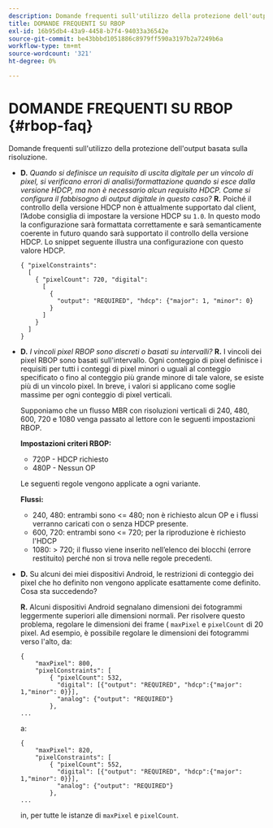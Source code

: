 ```yaml
---
description: Domande frequenti sull'utilizzo della protezione dell'output basata sulla risoluzione.
title: DOMANDE FREQUENTI SU RBOP
exl-id: 16b95db4-43a9-4458-b7f4-94033a36542e
source-git-commit: be43bbbd1051886c8979ff590a3197b2a7249b6a
workflow-type: tm+mt
source-wordcount: '321'
ht-degree: 0%

---
```


# DOMANDE FREQUENTI SU RBOP {#rbop-faq}

Domande frequenti sull&#39;utilizzo della protezione dell&#39;output basata sulla risoluzione.

* **D.** *Quando si definisce un requisito di uscita digitale per un vincolo di pixel, si verificano errori di analisi/formattazione quando si esce dalla versione HDCP, ma non è necessario alcun requisito HDCP. Come si configura il fabbisogno di output digitale in questo caso?* **R.** Poiché il controllo della versione HDCP non è attualmente supportato dal client, l’Adobe consiglia di impostare la versione HDCP su `1.0`. In questo modo la configurazione sarà formattata correttamente e sarà semanticamente coerente in futuro quando sarà supportato il controllo della versione HDCP. Lo snippet seguente illustra una configurazione con questo valore HDCP.

   ```
   { "pixelConstraints":  
     [  
       { "pixelCount": 720, "digital":  
         [  
           {  
             "output": "REQUIRED", "hdcp": {"major": 1, "minor": 0}  
           }  
         ]  
       }  
     ]  
   }
   ```

* **D.** *I vincoli pixel RBOP sono discreti o basati su intervalli?* **R.** I vincoli dei pixel RBOP sono basati sull&#39;intervallo. Ogni conteggio di pixel definisce i requisiti per tutti i conteggi di pixel minori o uguali al conteggio specificato o fino al conteggio più grande minore di tale valore, se esiste più di un vincolo pixel. In breve, i valori si applicano come soglie massime per ogni conteggio di pixel verticali.

   Supponiamo che un flusso MBR con risoluzioni verticali di 240, 480, 600, 720 e 1080 venga passato al lettore con le seguenti impostazioni RBOP.

   **Impostazioni criteri RBOP:**

   * 720P - HDCP richiesto
   * 480P - Nessun OP

   Le seguenti regole vengono applicate a ogni variante.

   **Flussi:**

   * 240, 480: entrambi sono &lt;= 480; non è richiesto alcun OP e i flussi verranno caricati con o senza HDCP presente.
   * 600, 720: entrambi sono &lt;= 720; per la riproduzione è richiesto l&#39;HDCP
   * 1080: > 720; il flusso viene inserito nell’elenco dei blocchi (errore restituito) perché non si trova nelle regole precedenti.


* **D.** Su alcuni dei miei dispositivi Android, le restrizioni di conteggio dei pixel che ho definito non vengono applicate esattamente come definito. Cosa sta succedendo?

   **R.** Alcuni dispositivi Android segnalano dimensioni dei fotogrammi leggermente superiori alle dimensioni normali. Per risolvere questo problema, regolare le dimensioni dei frame ( `maxPixel` e `pixelCount` di 20 pixel. Ad esempio, è possibile regolare le dimensioni dei fotogrammi verso l&#39;alto, da:

   ```
   { 
       "maxPixel": 800, 
       "pixelConstraints": [ 
           { "pixelCount": 532, 
             "digital": [{"output": "REQUIRED", "hdcp":{"major": 1,"minor": 0}}], 
             "analog": {"output": "REQUIRED"} 
           }, 
   ... 
   ```

   a:

   ```
   { 
       "maxPixel": 820, 
       "pixelConstraints": [ 
           { "pixelCount": 552, 
             "digital": [{"output": "REQUIRED", "hdcp":{"major": 1,"minor": 0}}], 
             "analog": {"output": "REQUIRED"} 
           }, 
   ... 
   ```

   in, per tutte le istanze di `maxPixel` e `pixelCount`.
